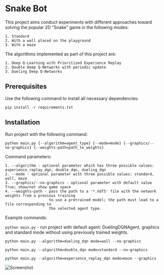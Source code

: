 # Snake Bot
This project aims conduct experiments with different approaches toward solving the popular 2D
”Snake” game in the following modes:
   
    1. Standard
    2. With a wall placed on the playground
    3. With a maze
The algorithms implemented as part of this project are:
   
    1. Deep Q-Learning with Prioritized Experience Replay
    2. Double Deep Q-Networks with periodic update
    3. Dueling Deep Q-Networks

## Prerequisites

Use the following command to install all necessary dependencies:
```
pip install -r requirements.txt
```

## Installation

Run project with the following command:
```
python main.py {--algorithm=agent_type} {--mode=mode} {--graphics/--no-graphics} {--weights-path=path_to_weights}
```

Command parameters:

    1. --algorithm - optional parameter which has three possible values: experience_replay_dqn, double_dqn, dueling_dqn
    2. --mode - optional parameter with three possible values: standard, wall, maze
    3. --graphics/--no-graphics - optional parameter with default value True; show/not show game space
    4. --weights-path - pass the path to a '*.hdf5' file with the network weights from a previous training 
                        to use a pretrained model; the path must lead to a file corresponding to 
                        the selected agent type.

Example commands:

```python main.py``` - run project with default agent: DuelingDQNAgent, graphics and standard mode without using previously trained weights.

```
python main.py --algorithm=dueling_dqn mode=wall --no-graphics
```
```
python main.py --algorithm=double_dqn mode=standard --no-graphics
```
```
python main.py --algorithm=experience_replay_dqn mode=maze --graphics
```

![Screenshot](images/modes.png)
